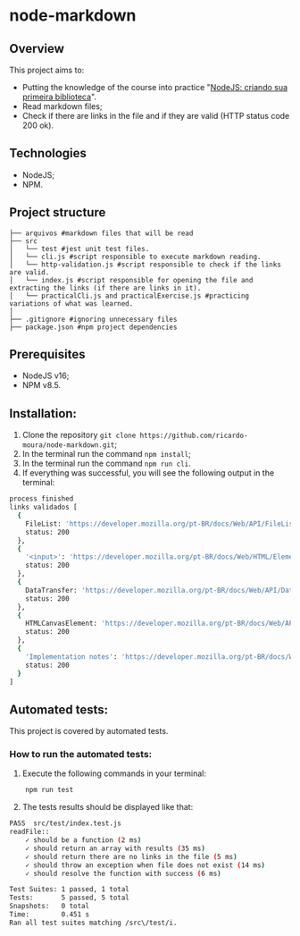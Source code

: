 # node-markdown

## Overview
This project aims to:
- Putting the knowledge of the course into practice "[NodeJS: criando sua primeira biblioteca](https://www.alura.com.br/conteudo/nodejs-criando-biblioteca)".
- Read markdown files;
- Check if there are links in the file and if they are valid (HTTP status code 200 ok).

## Technologies
- NodeJS;
- NPM.

## Project structure
```tree
├── arquivos #markdown files that will be read
├── src
│   └── test #jest unit test files.
│   └── cli.js #script responsible to execute markdown reading.
│   └── http-validation.js #script responsible to check if the links are valid.
│   └── index.js #script responsible for opening the file and extracting the links (if there are links in it).
│   └── practicalCli.js and practicalExercise.js #practicing variations of what was learned.
│
├── .gitignore #ignoring unnecessary files
├── package.json #npm project dependencies
```

## Prerequisites
- NodeJS v16;
- NPM v8.5.

## Installation:
1. Clone the repository `git clone https://github.com/ricardo-moura/node-markdown.git`;
2. In the terminal run the command `npm install`;
3. In the terminal run the command `npm run cli`.
4. If everything was successful, you will see the following output in the terminal:
```bash
process finished
links validados [
  {
    FileList: 'https://developer.mozilla.org/pt-BR/docs/Web/API/FileList',
    status: 200
  },
  {
    '<input>': 'https://developer.mozilla.org/pt-BR/docs/Web/HTML/Element/Input',
    status: 200
  },
  {
    DataTransfer: 'https://developer.mozilla.org/pt-BR/docs/Web/API/DataTransfer',
    status: 200
  },
  {
    HTMLCanvasElement: 'https://developer.mozilla.org/pt-BR/docs/Web/API/HTMLCanvasElement',
    status: 200
  },
  {
    'Implementation notes': 'https://developer.mozilla.org/pt-BR/docs/Web/API/File#implementation_notes',
    status: 200
  }
]
```

## Automated tests:
This project is covered by automated tests.

### How to run the automated tests:
1. Execute the following commands in your terminal:
```bash
    npm run test
```
2. The tests results should be displayed like that:
```bash
PASS  src/test/index.test.js
readFile::
    ✓ should be a function (2 ms)
    ✓ should return an array with results (35 ms)
    ✓ should return there are no links in the file (5 ms)
    ✓ should throw an exception when file does not exist (14 ms)
    ✓ should resolve the function with success (6 ms)

Test Suites: 1 passed, 1 total
Tests:       5 passed, 5 total
Snapshots:   0 total
Time:        0.451 s
Ran all test suites matching /src\/test/i.
```
